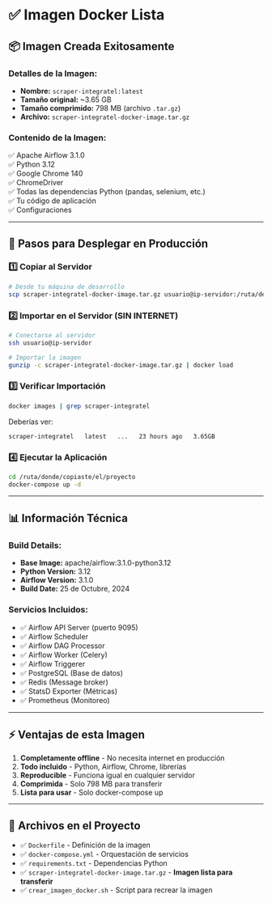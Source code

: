 # ✅ Imagen Docker Lista

## 📦 Imagen Creada Exitosamente

### Detalles de la Imagen:
- **Nombre:** `scraper-integratel:latest`
- **Tamaño original:** ~3.65 GB
- **Tamaño comprimido:** 798 MB (archivo `.tar.gz`)
- **Archivo:** `scraper-integratel-docker-image.tar.gz`

### Contenido de la Imagen:
✅ Apache Airflow 3.1.0  
✅ Python 3.12  
✅ Google Chrome 140  
✅ ChromeDriver  
✅ Todas las dependencias Python (pandas, selenium, etc.)  
✅ Tu código de aplicación  
✅ Configuraciones  

---

## 🚀 Pasos para Desplegar en Producción

### 1️⃣ Copiar al Servidor

```bash
# Desde tu máquina de desarrollo
scp scraper-integratel-docker-image.tar.gz usuario@ip-servidor:/ruta/destino/
```

### 2️⃣ Importar en el Servidor (SIN INTERNET)

```bash
# Conectarse al servidor
ssh usuario@ip-servidor

# Importar la imagen
gunzip -c scraper-integratel-docker-image.tar.gz | docker load
```

### 3️⃣ Verificar Importación

```bash
docker images | grep scraper-integratel
```

Deberías ver:
```
scraper-integratel   latest   ...   23 hours ago   3.65GB
```

### 4️⃣ Ejecutar la Aplicación

```bash
cd /ruta/donde/copiaste/el/proyecto
docker-compose up -d
```

---

## 📊 Información Técnica

### Build Details:
- **Base Image:** apache/airflow:3.1.0-python3.12
- **Python Version:** 3.12
- **Airflow Version:** 3.1.0
- **Build Date:** 25 de Octubre, 2024

### Servicios Incluidos:
- ✅ Airflow API Server (puerto 9095)
- ✅ Airflow Scheduler
- ✅ Airflow DAG Processor
- ✅ Airflow Worker (Celery)
- ✅ Airflow Triggerer
- ✅ PostgreSQL (Base de datos)
- ✅ Redis (Message broker)
- ✅ StatsD Exporter (Métricas)
- ✅ Prometheus (Monitoreo)

---

## ⚡ Ventajas de esta Imagen

1. **Completamente offline** - No necesita internet en producción
2. **Todo incluido** - Python, Airflow, Chrome, librerías
3. **Reproducible** - Funciona igual en cualquier servidor
4. **Comprimida** - Solo 798 MB para transferir
5. **Lista para usar** - Solo docker-compose up

---

## 🎯 Archivos en el Proyecto

- ✅ `Dockerfile` - Definición de la imagen
- ✅ `docker-compose.yml` - Orquestación de servicios
- ✅ `requirements.txt` - Dependencias Python
- ✅ `scraper-integratel-docker-image.tar.gz` - **Imagen lista para transferir**
- ✅ `crear_imagen_docker.sh` - Script para recrear la imagen

